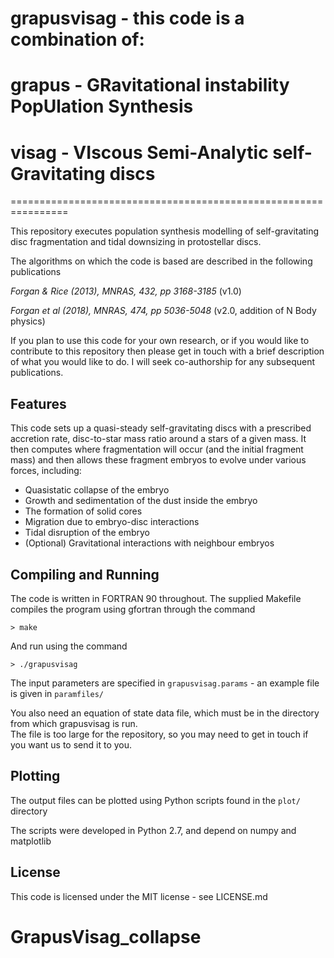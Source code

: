 # grapusvisag - this code is a combination of:
# grapus - GRavitational instability PopUlation Synthesis
# visag - VIscous Semi-Analytic self-Gravitating discs
================================================================

This repository executes population synthesis modelling of self-gravitating disc fragmentation and tidal downsizing in protostellar discs.

The algorithms on which the code is based are described in the following publications

*Forgan & Rice (2013), MNRAS, 432, pp 3168-3185* (v1.0)

*Forgan et al (2018), MNRAS, 474, pp 5036-5048* (v2.0, addition of N Body physics)

If you plan to use this code for your own research, or if you would like to contribute to this repository then please get in touch with a brief description of what you would like to do.  I will seek co-authorship for any subsequent publications.


Features
--------

This code sets up a quasi-steady self-gravitating discs with a prescribed accretion rate, disc-to-star mass ratio around a stars of a given mass.  It then computes where fragmentation will occur (and the initial fragment mass) and then allows these fragment embryos to evolve under various forces, including:

* Quasistatic collapse of the embryo
* Growth and sedimentation of the dust inside the embryo
* The formation of solid cores
* Migration due to embryo-disc interactions
* Tidal disruption of the embryo
* (Optional) Gravitational interactions with neighbour embryos

Compiling and Running
---------------------

The code is written in FORTRAN 90 throughout. The supplied Makefile compiles the 
program using gfortran through the command

`> make`

And run using the command

`> ./grapusvisag`

The input parameters are specified in `grapusvisag.params` - an example file is given in `paramfiles/`

You also need an equation of state data file, which must be in the directory from which grapusvisag is run.  
The file is too large for the repository, so you may need to get in touch if you want us to send it to you.

Plotting
--------

The output files can be plotted using Python scripts found in the
`plot/` directory

The scripts were developed in Python 2.7, and depend on numpy and matplotlib

License
-------

This code is licensed under the MIT license - see LICENSE.md
# GrapusVisag_collapse
